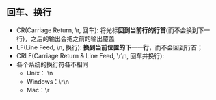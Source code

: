 ## 回车、换行

- CR(Carriage Return, \r, 回车): 将光标**回到当前行的行首**(而不会换到下一行)，之后的输出会把之前的输出覆盖
- LF(Line Feed, \n, 换行): **换到当前位置的下一一行**，而不会回到行首；
- CRLF(Carriage Return & Line Feed, \r\n, 回车并换行): 
- 各个系统的换行符各不相同
  - Unix： \n
  - Windows：\r\n
  - Mac：\r

